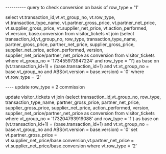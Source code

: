 ---------- query to check conversion on basis of row_type = '1'

select vt.transaction_id,vt.vt_group_no, vt.row_type, vt.transaction_type_name, vt.partner_gross_price, vt.partner_net_price, vt.supplier_gross_price, vt.supplier_net_price, vt.action_performed, vt.version, base.conversion from visitor_tickets vt join  (select transaction_id,vt_group_no, row_type, transaction_type_name, partner_gross_price, partner_net_price, supplier_gross_price, supplier_net_price, action_performed, version, supplier_net_price/partner_net_price as conversion from visitor_tickets where vt_group_no = '173455973947224' and row_type = '1') as base on (vt.transaction_id+1) = (base.transaction_id+1) and vt.vt_group_no = base.vt_group_no and ABS(vt.version = base.version) = '0' where vt.row_type = '2'


---- update row_type = 2 commission

update visitor_tickets vt join  (select transaction_id,vt_group_no, row_type, transaction_type_name, partner_gross_price, partner_net_price, supplier_gross_price, supplier_net_price, action_performed, version, supplier_net_price/partner_net_price as conversion from visitor_tickets where vt_group_no = '173204793919088' and row_type = '1') as base on (vt.transaction_id+1) = (base.transaction_id+1) and vt.vt_group_no = base.vt_group_no and ABS(vt.version = base.version) = '0' set vt.partner_gross_price = vt.supplier_net_price/base.conversion,vt.partner_net_price = vt.supplier_net_price/base.conversion  where vt.row_type = '2'
